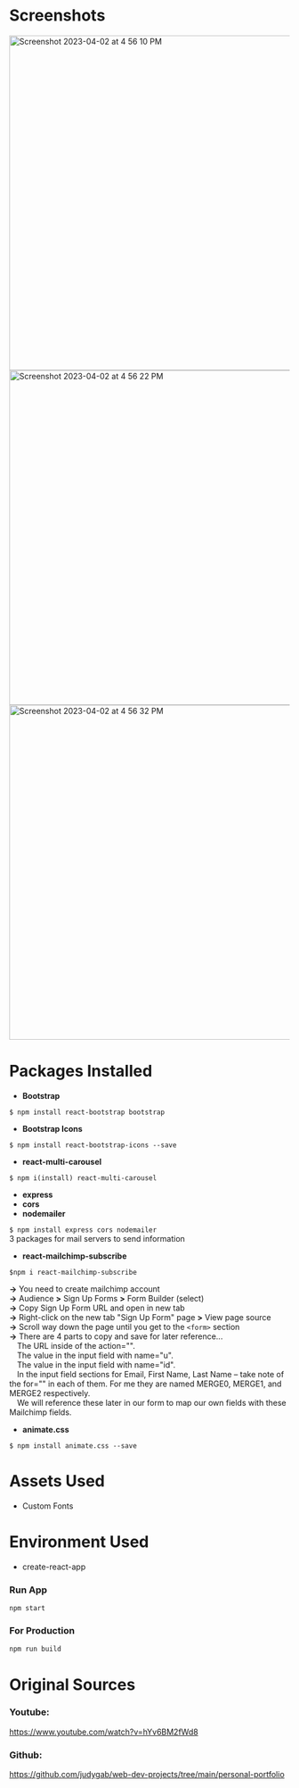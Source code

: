 # Screenshots

<img width="600" alt="Screenshot 2023-04-02 at 4 56 10 PM" src="https://user-images.githubusercontent.com/42660669/229378576-e9f437c3-e1a4-4f36-ae9d-c98dd6783dc0.png">
<img width="600" alt="Screenshot 2023-04-02 at 4 56 22 PM" src="https://user-images.githubusercontent.com/42660669/229378584-a755d6c3-e27a-46bf-aa7c-ed61fe938261.png">
<img width="600" alt="Screenshot 2023-04-02 at 4 56 32 PM" src="https://user-images.githubusercontent.com/42660669/229378589-c44daea3-95f5-4376-80a9-9a0e1a90d29a.png">

# Packages Installed

- **Bootstrap**

`$ npm install react-bootstrap bootstrap`

- **Bootstrap Icons**

`$ npm install react-bootstrap-icons --save`

- **react-multi-carousel**

`$ npm i(install) react-multi-carousel`

- **express**
- **cors**
- **nodemailer**

`$ npm install express cors nodemailer`<br />
3 packages for mail servers to send information

- **react-mailchimp-subscribe**

`$npm i react-mailchimp-subscribe`

**->** You need to create mailchimp account <br>
**->** Audience **>** Sign Up Forms **>** Form Builder (select) <br>
**->** Copy Sign Up Form URL and open in new tab <br>
**->** Right-click on the new tab "Sign Up Form" page **>** View page source <br>
**->** Scroll way down the page until you get to the `<form>` section <br>
**->** There are 4 parts to copy and save for later reference... <br>
&emsp;The URL inside of the action="". <br>
&emsp;The value in the input field with name="u". <br>
&emsp;The value in the input field with name="id". <br>
&emsp;In the input field sections for Email, First Name, Last Name – take note of the for="" in each of them. For me they are named MERGE0, MERGE1, and MERGE2 respectively. <br>
&emsp;We will reference these later in our form to map our own fields with these Mailchimp fields. <br>

- **animate.css**

`$ npm install animate.css --save`

# Assets Used

- Custom Fonts

# Environment Used

- create-react-app

### Run App

`npm start`

### For Production

`npm run build`

# Original Sources

### Youtube:

https://www.youtube.com/watch?v=hYv6BM2fWd8

### Github:

https://github.com/judygab/web-dev-projects/tree/main/personal-portfolio
